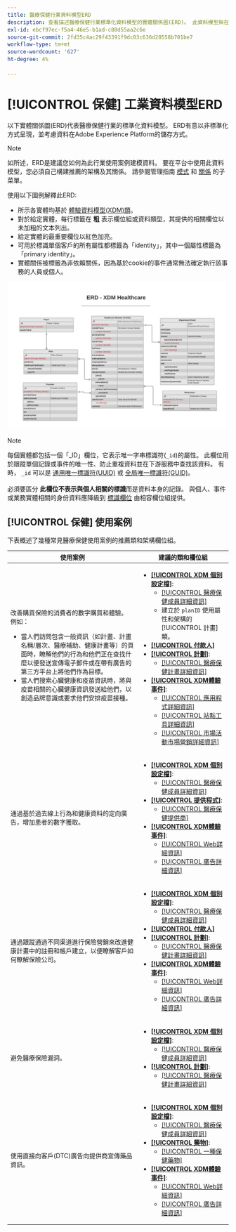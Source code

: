 ```yaml
---
title: 醫療保健行業資料模型ERD
description: 查看描述醫療保健行業標準化資料模型的實體關係圖(ERD)。 此資料模型與在Adobe Experience Platform使用的經驗資料模型(XDM)相容。
exl-id: ebcf97ec-f5a4-46e5-b1ad-c80d55aa2c6e
source-git-commit: 2fd35c4ac29f43391f9dc03c636d20558b701be7
workflow-type: tm+mt
source-wordcount: '627'
ht-degree: 4%

---
```


# [!UICONTROL 保健] 工業資料模型ERD

以下實體關係圖(ERD)代表醫療保健行業的標準化資料模型。 ERD有意以非標準化方式呈現，並考慮資料在Adobe Experience Platform的儲存方式。

>[!NOTE]
>
>如所述，ERD是建議您如何為此行業使用案例建模資料。 要在平台中使用此資料模型，您必須自己構建推薦的架構及其關係。 請參閱管理指南 [模式](../../ui/resources/schemas.md) 和 [關係](../../tutorials/relationship-ui.md) 的子菜單。

使用以下圖例解釋此ERD:

* 所示各實體均基於 [體驗資料模型(XDM)類](../composition.md#class)。
* 對於給定實體，每行標籤在 **粗** 表示欄位組或資料類型，其提供的相關欄位以未加粗的文本列出。
* 給定實體的最重要欄位以紅色加亮。
* 可用於標識單個客戶的所有屬性都標籤為「identity」，其中一個屬性標籤為「primary identity」。
* 實體關係被標籤為非依賴關係，因為基於cookie的事件通常無法確定執行該事務的人員或個人。

![顯示醫療保健行業資料模型的實體關係圖的影像](../../images/industries/healthcare.png)

>[!NOTE]
>
>每個實體都包括一個「_ID」欄位，它表示唯一字串標識符(`_id`)的屬性。 此欄位用於跟蹤單個記錄或事件的唯一性、防止重複資料並在下游服務中查找該資料。 有時， `_id` 可以是 [通用唯一標識符(UUID)](https://tools.ietf.org/html/rfc4122) 或 [全局唯一標識符(GUID)](https://docs.microsoft.com/en-us/dotnet/api/system.guid?view=net-5.0)。<br><br>必須要區分 **此欄位不表示與個人相關的標識**&#x200B;而是資料本身的記錄。 與個人、事件或業務實體相關的身份資料應降級到 [標識欄位](../composition.md#identity) 由相容欄位組提供。

## [!UICONTROL 保健] 使用案例

下表概述了幾種常見醫療保健使用案例的推薦類和架構欄位組。

| 使用案例 | 建議的類和欄位組 |
| --- | --- |
| 改善購買保險的消費者的數字購買和體驗。 例如： <ul><li>當人們訪問包含一般資訊（如計畫、計畫名稱/層次、醫療補助、健康計畫等）的頁面時，瞭解他們的行為和他們正在查找什麼以便發送宣傳電子郵件或在帶有廣告的第三方平台上將他們作為目標。</li><li>當人們搜索心臟健康和疫苗資訊時，將與疫苗相關的心臟健康資訊發送給他們，以創造品牌意識或要求他們安排疫苗接種。</li></ul> | <ul><li>**[[!UICONTROL XDM 個別設定檔]](../../classes/individual-profile.md)**:<ul><li>[[!UICONTROL 醫療保健成員詳細資訊]](../../field-groups/profile/healthcare-member-details.md)</li><li>建立於 `planID` 使用屬性和架構的 [!UICONTROL 計畫] 類。</li></ul></li><li>**[[!UICONTROL 付款人]](../../classes/payer.md)**</li><li>**[[!UICONTROL 計劃]](../../classes/plan.md)**:<ul><li>[[!UICONTROL 醫療保健計畫詳細資訊]](../../field-groups/plan/healthcare-plan-details.md)</li></ul></li><li>**[[!UICONTROL XDM體驗事件]](../../classes/experienceevent.md)**:<ul><li>[[!UICONTROL 應用程式詳細資訊]](../../field-groups/event/application-details.md)</li><li>[[!UICONTROL 站點工具詳細資訊]](../../field-groups/event/sitetool-details.md)</li><li>[[!UICONTROL  市場活動市場營銷詳細資訊]](../../field-groups/event/campaign-marketing-details.md)</li></ul></li></ul> |
| 通過基於過去線上行為和健康資料的定向廣告，增加患者的數字獲取。 | <ul><li>**[[!UICONTROL XDM 個別設定檔]](../../classes/individual-profile.md)**:<ul><li>[[!UICONTROL 醫療保健成員詳細資訊]](../../field-groups/profile/healthcare-member-details.md)</li></ul></li><li>**[[!UICONTROL 提供程式]](../../classes/provider.md)**:<ul><li>[[!UICONTROL 醫療保健提供商]](../../field-groups/provider/healthcare-provider.md)</li></ul></li><li>**[[!UICONTROL XDM體驗事件]](../../classes/experienceevent.md)**:<ul><li>[[!UICONTROL Web詳細資訊]](../../field-groups/event/web-details.md)</li><li>[[!UICONTROL 廣告詳細資訊]](../../field-groups/event/advertising-details.md)</li></ul></li></ul> |
| 通過跟蹤通過不同渠道進行保險營銷來改進健康計畫中的註冊和帳戶建立，以便瞭解客戶如何瞭解保險公司。 | <ul><li>**[[!UICONTROL XDM 個別設定檔]](../../classes/individual-profile.md)**:<ul><li>[[!UICONTROL 醫療保健成員詳細資訊]](../../field-groups/profile/healthcare-member-details.md)</li></ul></li><li>**[[!UICONTROL 付款人]](../../classes/payer.md)**</li><li>**[[!UICONTROL 計劃]](../../classes/plan.md)**:<ul><li>[[!UICONTROL 醫療保健計畫詳細資訊]](../../field-groups/plan/healthcare-plan-details.md)</li></ul></li><li>**[[!UICONTROL XDM體驗事件]](../../classes/experienceevent.md)**:<ul><li>[[!UICONTROL Web詳細資訊]](../../field-groups/event/web-details.md)</li><li>[[!UICONTROL 廣告詳細資訊]](../../field-groups/event/advertising-details.md)</li></ul></li></ul> |
| 避免醫療保險漏洞。 | <ul><li>**[[!UICONTROL XDM 個別設定檔]](../../classes/individual-profile.md)**:<ul><li>[[!UICONTROL 醫療保健成員詳細資訊]](../../field-groups/profile/healthcare-member-details.md)</li></ul></li><li>**[[!UICONTROL 計劃]](../../classes/plan.md)**:<ul><li>[[!UICONTROL 醫療保健計畫詳細資訊]](../../field-groups/plan/healthcare-plan-details.md)</li></ul></li></ul> |
| 使用直接向客戶(DTC)廣告向提供商宣傳藥品資訊。 | <ul><li>**[[!UICONTROL XDM 個別設定檔]](../../classes/individual-profile.md)**:<ul><li>[[!UICONTROL 醫療保健成員詳細資訊]](../../field-groups/profile/healthcare-member-details.md)</li></ul></li><li>**[[!UICONTROL 藥物]](../../classes/medication.md)**:<ul><li>[[!UICONTROL 一種保健藥物]](../../field-groups/medication/healthcare-medication.md)</li></ul></li><li>**[[!UICONTROL XDM體驗事件]](../../classes/experienceevent.md)**:<ul><li>[[!UICONTROL Web詳細資訊]](../../field-groups/event/web-details.md)</li><li>[[!UICONTROL 廣告詳細資訊]](../../field-groups/event/advertising-details.md)</li></ul></li></ul> |
